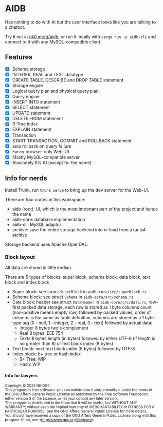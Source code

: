 # AIDB

Has nothing to do with AI but the user interface looks like you are talking to a chatbot.

Try it out at [nk0.me/g/aidb](https://nk0.me/g/aidb), or run it locally with `cargo run -p aidb-cli` and connect to it with any MySQL-compatible client.

## Features

- [x] Schema storage
- [x] INTEGER, REAL and TEXT datatype
- [x] CREATE TABLE, DESCRIBE and DROP TABLE statement
- [x] Storage engine
- [x] Logical query plan and physical query plan
- [x] Query engine
- [x] INSERT INTO statement
- [x] SELECT statement
- [x] UPDATE statement
- [x] DELETE FROM statement
- [x] B-Tree index
- [x] EXPLAIN statement
- [x] Transaction
- [x] START TRANSACTION, COMMIT and ROLLBACK statement
- [x] auto rollback on query failure
- [x] Fancy browser-only Web-UI
- [x] Mostly MySQL-compatible server
- [x] Absolutely 0% AI (except for the name)

## Info for nerds

Install Trunk, run `trunk serve` to bring up the dev server for the Web-UI.

There are four crates in this workspace:

- aidb (root): UI, which is the most important part of the project and hence the name
- aidb-core: database implementation
- aidb-cli: MySQL adaptor
- archive: save the entire storage backend into or load from a tar.lz4 archive

Storage backend uses Apache OpenDAL.

### Block layout

All data are stored in little endian.

There are 5 types of blocks: super block, schema block, data block, text block and index block

- Super block: see struct `SuperBlock` in `aidb-core/src/superblock.rs`
- Schema block: see struct `Schema` in `aidb-core/src/schema.rs`
- Data block: header see struct `DataHeader` in `aidb-core/src/data.rs`, row-first packed data storage, each row is stored as 1 byte columns count (non-positive means empty row) followed by packed values, order of columns is the same as table definition, columns are stored as a 1 byte type tag (0 - null, 1 - integer, 2 - real, 3 - text) followed by actual data:
  - Integer 8 bytes two's complement
  - Real 8 bytes IEEE 754
  - Texts 8 bytes length (in bytes) followed by either UTF-8 (if length is no greater than 8) or text block index (8 bytes)
- Text block: next text block index (8 bytes) followed by UTF-8
- Index block: b+ tree or hash index
  - B+ Tree: WIP
  - Hash: WIP


#### Info for lawyers

<sup>
Copyright &copy; 2025 NKID00
<br>
This program is free software: you can redistribute it and/or modify it under the terms of the GNU Affero General Public License as published by the Free Software Foundation, either version 3 of the License, or (at your option) any later version.
<br>
This program is distributed in the hope that it will be useful, but WITHOUT ANY WARRANTY; without even the implied warranty of MERCHANTABILITY or FITNESS FOR A PARTICULAR PURPOSE. See the GNU Affero General Public License for more details.
<br>
You should have received a copy of the GNU Affero General Public License along with this program. If not, see &lt;<a href="https://www.gnu.org/licenses/" target="_blank">https://www.gnu.org/licenses/</a>&gt;.
</sup>
